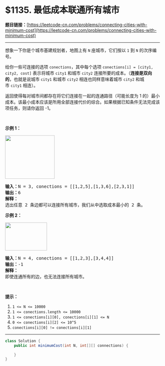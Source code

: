 # $1135. 最低成本联通所有城市

**题目链接：**[https://leetcode-cn.com/problems/connecting-cities-with-minimum-cost](https://leetcode-cn.com/problems/connecting-cities-with-minimum-cost)

---

<div class="content__1Y2H">
 <div class="notranslate">
  <p>想象一下你是个城市基建规划者，地图上有&nbsp;<code>N</code>&nbsp;座城市，它们按以&nbsp;<code>1</code> 到&nbsp;<code>N</code>&nbsp;的次序编号。</p> 
  <p>给你一些可连接的选项&nbsp;<code>conections</code>，其中每个选项&nbsp;<code>conections[i] = [city1, city2, cost]</code>&nbsp;表示将城市&nbsp;<code>city1</code> 和城市&nbsp;<code>city2</code>&nbsp;连接所要的成本。（<strong>连接是双向的</strong>，也就是说城市 <code>city1</code>&nbsp;和城市&nbsp;<code>city2</code>&nbsp;相连也同样意味着城市&nbsp;<code>city2</code> 和城市&nbsp;<code>city1</code>&nbsp;相连）。</p> 
  <p>返回使得每对城市间都存在将它们连接在一起的连通路径（可能长度为 1 的）最小成本。该最小成本应该是所用全部连接代价的综合。如果根据已知条件无法完成该项任务，则请你返回&nbsp;-1。</p> 
  <p>&nbsp;</p> 
  <p><strong>示例 1：</strong></p> 
  <p><img style="height: 141px; width: 161px;" src="/aliyun-lc-upload/uploads/2019/07/27/1314_ex2.png" alt=""></p> 
  <pre class="language-text"><strong>输入：</strong>N = 3, conections = [[1,2,5],[1,3,6],[2,3,1]]
<strong>输出：</strong>6
<strong>解释：</strong>
选出任意 2 条边都可以连接所有城市，我们从中选取成本最小的 2 条。
</pre> 
  <p><strong>示例 2：</strong></p> 
  <p><img style="height: 91px; width: 136px;" src="/aliyun-lc-upload/uploads/2019/07/27/1314_ex1.png" alt=""></p> 
  <pre class="language-text"><strong>输入：</strong>N = 4, conections = [[1,2,3],[3,4,4]]
<strong>输出：</strong>-1
<strong>解释： </strong>
即使连通所有的边，也无法连接所有城市。
</pre> 
  <p>&nbsp;</p> 
  <p><strong>提示：</strong></p> 
  <ol> 
   <li><code>1 &lt;= N &lt;= 10000</code></li> 
   <li><code>1 &lt;= conections.length &lt;= 10000</code></li> 
   <li><code>1 &lt;= conections[i][0], conections[i][1] &lt;= N</code></li> 
   <li><code>0 &lt;= conections[i][2] &lt;= 10^5</code></li> 
   <li><code>conections[i][0] != conections[i][1]</code></li> 
  </ol> 
 </div>
</div>

---

```java
class Solution {
    public int minimumCost(int N, int[][] connections) {
        
    }
}
```
